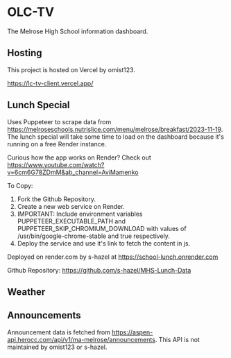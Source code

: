 # OLC-TV

The Melrose High School information dashboard.

## Hosting

This project is hosted on Vercel by omist123.

https://lc-tv-client.vercel.app/

## Lunch Special

Uses Puppeteer to scrape data from https://melroseschools.nutrislice.com/menu/melrose/breakfast/2023-11-19. The lunch special will take some time to load on the dashboard because it's running on a free Render instance.

Curious how the app works on Render? Check out https://www.youtube.com/watch?v=6cm6G78ZDmM&ab_channel=AviMamenko

To Copy:
1. Fork the Github Repository.
2. Create a new web service on Render.
3. IMPORTANT: Include environment variables PUPPETEER_EXECUTABLE_PATH and PUPPETEER_SKIP_CHROMIUM_DOWNLOAD with values of /usr/bin/google-chrome-stable and true respectively.
4. Deploy the service and use it's link to fetch the content in js.

Deployed on render.com by s-hazel at https://school-lunch.onrender.com

Github Repository: https://github.com/s-hazel/MHS-Lunch-Data

## Weather

## Announcements

Announcement data is fetched from https://aspen-api.herocc.com/api/v1/ma-melrose/announcements. This API is not maintained by omist123 or s-hazel.
